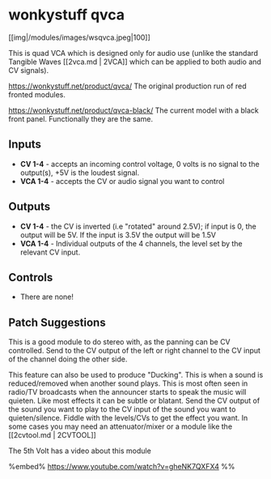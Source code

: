 # wonkystuff qvca

[[img|/modules/images/wsqvca.jpeg|100]]

This is quad VCA which is designed only for audio use (unlike the standard Tangible Waves [[2vca.md | 2VCA]] which can be applied to both audio and CV signals).

https://wonkystuff.net/product/qvca/  The original production run of red fronted modules.

https://wonkystuff.net/product/qvca-black/  The current model with a black front panel.  Functionally they are the same.

## Inputs

* **CV 1-4** - accepts an incoming control voltage, 0 volts is no signal to the output(s), +5V is the loudest signal.
* **VCA  1-4** - accepts the  CV or audio signal you want to control

## Outputs

* **CV 1-4** - the CV is inverted (i.e "rotated" around 2.5V); if input is 0, the output will be 5V. If the input is 3.5V the output will be 1.5V
* **VCA  1-4** -  Individual outputs of the 4 channels, the level set by the relevant CV input.

## Controls

* There are none!

## Patch Suggestions

This is a good module to do stereo with, as the panning can be CV controlled.  Send to the CV output of the left or right channel to the CV input of the channel doing the other side.  

This feature can also be used to produce "Ducking". This is when a sound is reduced/removed when another sound plays. This is most often seen in radio/TV broadcasts when the announcer starts to speak the music will quieten. Like most effects it can be subtle or blatant.  Send the CV output of the sound you want to play to the CV input of the sound you want to quieten/silence. Fiddle with the levels/CVs to get the effect you want. In some cases you may need an attenuator/mixer or a module like the [[2cvtool.md | 2CVTOOL]]

The 5th Volt has a video about this module

%embed% https://www.youtube.com/watch?v=gheNK7QXFX4 %%
